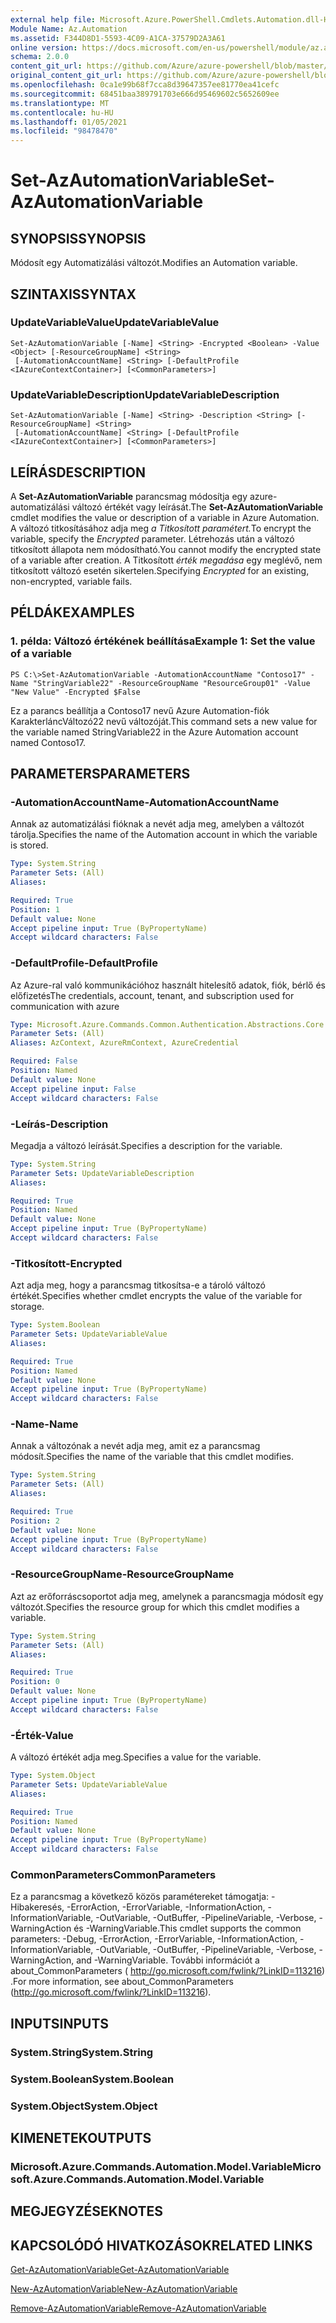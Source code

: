 ```yaml
---
external help file: Microsoft.Azure.PowerShell.Cmdlets.Automation.dll-Help.xml
Module Name: Az.Automation
ms.assetid: F344D8D1-5593-4C09-A1CA-37579D2A3A61
online version: https://docs.microsoft.com/en-us/powershell/module/az.automation/set-azautomationvariable
schema: 2.0.0
content_git_url: https://github.com/Azure/azure-powershell/blob/master/src/Automation/Automation/help/Set-AzAutomationVariable.md
original_content_git_url: https://github.com/Azure/azure-powershell/blob/master/src/Automation/Automation/help/Set-AzAutomationVariable.md
ms.openlocfilehash: 0ca1e99b68f7cca8d39647357ee81770ea41cefc
ms.sourcegitcommit: 68451baa389791703e666d95469602c5652609ee
ms.translationtype: MT
ms.contentlocale: hu-HU
ms.lasthandoff: 01/05/2021
ms.locfileid: "98478470"
---
```

# <span data-ttu-id="aef7c-101">Set-AzAutomationVariable</span><span class="sxs-lookup"><span data-stu-id="aef7c-101">Set-AzAutomationVariable</span></span>

## <span data-ttu-id="aef7c-102">SYNOPSIS</span><span class="sxs-lookup"><span data-stu-id="aef7c-102">SYNOPSIS</span></span>
<span data-ttu-id="aef7c-103">Módosít egy Automatizálási változót.</span><span class="sxs-lookup"><span data-stu-id="aef7c-103">Modifies an Automation variable.</span></span>

## <span data-ttu-id="aef7c-104">SZINTAXIS</span><span class="sxs-lookup"><span data-stu-id="aef7c-104">SYNTAX</span></span>

### <span data-ttu-id="aef7c-105">UpdateVariableValue</span><span class="sxs-lookup"><span data-stu-id="aef7c-105">UpdateVariableValue</span></span>
```
Set-AzAutomationVariable [-Name] <String> -Encrypted <Boolean> -Value <Object> [-ResourceGroupName] <String>
 [-AutomationAccountName] <String> [-DefaultProfile <IAzureContextContainer>] [<CommonParameters>]
```

### <span data-ttu-id="aef7c-106">UpdateVariableDescription</span><span class="sxs-lookup"><span data-stu-id="aef7c-106">UpdateVariableDescription</span></span>
```
Set-AzAutomationVariable [-Name] <String> -Description <String> [-ResourceGroupName] <String>
 [-AutomationAccountName] <String> [-DefaultProfile <IAzureContextContainer>] [<CommonParameters>]
```

## <span data-ttu-id="aef7c-107">LEÍRÁS</span><span class="sxs-lookup"><span data-stu-id="aef7c-107">DESCRIPTION</span></span>
<span data-ttu-id="aef7c-108">A **Set-AzAutomationVariable** parancsmag módosítja egy azure-automatizálási változó értékét vagy leírását.</span><span class="sxs-lookup"><span data-stu-id="aef7c-108">The **Set-AzAutomationVariable** cmdlet modifies the value or description of a variable in Azure Automation.</span></span>
<span data-ttu-id="aef7c-109">A változó titkosításához adja meg *a Titkosított paramétert.*</span><span class="sxs-lookup"><span data-stu-id="aef7c-109">To encrypt the variable, specify the *Encrypted* parameter.</span></span>
<span data-ttu-id="aef7c-110">Létrehozás után a változó titkosított állapota nem módosítható.</span><span class="sxs-lookup"><span data-stu-id="aef7c-110">You cannot modify the encrypted state of a variable after creation.</span></span>
<span data-ttu-id="aef7c-111">A Titkosított *érték megadása* egy meglévő, nem titkosított változó esetén sikertelen.</span><span class="sxs-lookup"><span data-stu-id="aef7c-111">Specifying *Encrypted* for an existing, non-encrypted, variable fails.</span></span>

## <span data-ttu-id="aef7c-112">PÉLDÁK</span><span class="sxs-lookup"><span data-stu-id="aef7c-112">EXAMPLES</span></span>

### <span data-ttu-id="aef7c-113">1. példa: Változó értékének beállítása</span><span class="sxs-lookup"><span data-stu-id="aef7c-113">Example 1: Set the value of a variable</span></span>
```
PS C:\>Set-AzAutomationVariable -AutomationAccountName "Contoso17" -Name "StringVariable22" -ResourceGroupName "ResourceGroup01" -Value "New Value" -Encrypted $False
```

<span data-ttu-id="aef7c-114">Ez a parancs beállítja a Contoso17 nevű Azure Automation-fiók KarakterláncVáltozó22 nevű változóját.</span><span class="sxs-lookup"><span data-stu-id="aef7c-114">This command sets a new value for the variable named StringVariable22 in the Azure Automation account named Contoso17.</span></span>

## <span data-ttu-id="aef7c-115">PARAMETERS</span><span class="sxs-lookup"><span data-stu-id="aef7c-115">PARAMETERS</span></span>

### <span data-ttu-id="aef7c-116">-AutomationAccountName</span><span class="sxs-lookup"><span data-stu-id="aef7c-116">-AutomationAccountName</span></span>
<span data-ttu-id="aef7c-117">Annak az automatizálási fióknak a nevét adja meg, amelyben a változót tárolja.</span><span class="sxs-lookup"><span data-stu-id="aef7c-117">Specifies the name of the Automation account in which the variable is stored.</span></span>

```yaml
Type: System.String
Parameter Sets: (All)
Aliases:

Required: True
Position: 1
Default value: None
Accept pipeline input: True (ByPropertyName)
Accept wildcard characters: False
```

### <span data-ttu-id="aef7c-118">-DefaultProfile</span><span class="sxs-lookup"><span data-stu-id="aef7c-118">-DefaultProfile</span></span>
<span data-ttu-id="aef7c-119">Az Azure-ral való kommunikációhoz használt hitelesítő adatok, fiók, bérlő és előfizetés</span><span class="sxs-lookup"><span data-stu-id="aef7c-119">The credentials, account, tenant, and subscription used for communication with azure</span></span>

```yaml
Type: Microsoft.Azure.Commands.Common.Authentication.Abstractions.Core.IAzureContextContainer
Parameter Sets: (All)
Aliases: AzContext, AzureRmContext, AzureCredential

Required: False
Position: Named
Default value: None
Accept pipeline input: False
Accept wildcard characters: False
```

### <span data-ttu-id="aef7c-120">-Leírás</span><span class="sxs-lookup"><span data-stu-id="aef7c-120">-Description</span></span>
<span data-ttu-id="aef7c-121">Megadja a változó leírását.</span><span class="sxs-lookup"><span data-stu-id="aef7c-121">Specifies a description for the variable.</span></span>

```yaml
Type: System.String
Parameter Sets: UpdateVariableDescription
Aliases:

Required: True
Position: Named
Default value: None
Accept pipeline input: True (ByPropertyName)
Accept wildcard characters: False
```

### <span data-ttu-id="aef7c-122">-Titkosított</span><span class="sxs-lookup"><span data-stu-id="aef7c-122">-Encrypted</span></span>
<span data-ttu-id="aef7c-123">Azt adja meg, hogy a parancsmag titkosítsa-e a tároló változó értékét.</span><span class="sxs-lookup"><span data-stu-id="aef7c-123">Specifies whether cmdlet encrypts the value of the variable for storage.</span></span>

```yaml
Type: System.Boolean
Parameter Sets: UpdateVariableValue
Aliases:

Required: True
Position: Named
Default value: None
Accept pipeline input: True (ByPropertyName)
Accept wildcard characters: False
```

### <span data-ttu-id="aef7c-124">-Name</span><span class="sxs-lookup"><span data-stu-id="aef7c-124">-Name</span></span>
<span data-ttu-id="aef7c-125">Annak a változónak a nevét adja meg, amit ez a parancsmag módosít.</span><span class="sxs-lookup"><span data-stu-id="aef7c-125">Specifies the name of the variable that this cmdlet modifies.</span></span>

```yaml
Type: System.String
Parameter Sets: (All)
Aliases:

Required: True
Position: 2
Default value: None
Accept pipeline input: True (ByPropertyName)
Accept wildcard characters: False
```

### <span data-ttu-id="aef7c-126">-ResourceGroupName</span><span class="sxs-lookup"><span data-stu-id="aef7c-126">-ResourceGroupName</span></span>
<span data-ttu-id="aef7c-127">Azt az erőforráscsoportot adja meg, amelynek a parancsmagja módosít egy változót.</span><span class="sxs-lookup"><span data-stu-id="aef7c-127">Specifies the resource group for which this cmdlet modifies a variable.</span></span>

```yaml
Type: System.String
Parameter Sets: (All)
Aliases:

Required: True
Position: 0
Default value: None
Accept pipeline input: True (ByPropertyName)
Accept wildcard characters: False
```

### <span data-ttu-id="aef7c-128">-Érték</span><span class="sxs-lookup"><span data-stu-id="aef7c-128">-Value</span></span>
<span data-ttu-id="aef7c-129">A változó értékét adja meg.</span><span class="sxs-lookup"><span data-stu-id="aef7c-129">Specifies a value for the variable.</span></span>

```yaml
Type: System.Object
Parameter Sets: UpdateVariableValue
Aliases:

Required: True
Position: Named
Default value: None
Accept pipeline input: True (ByPropertyName)
Accept wildcard characters: False
```

### <span data-ttu-id="aef7c-130">CommonParameters</span><span class="sxs-lookup"><span data-stu-id="aef7c-130">CommonParameters</span></span>
<span data-ttu-id="aef7c-131">Ez a parancsmag a következő közös paramétereket támogatja: -Hibakeresés, -ErrorAction, -ErrorVariable, -InformationAction, -InformationVariable, -OutVariable, -OutBuffer, -PipelineVariable, -Verbose, -WarningAction és -WarningVariable.</span><span class="sxs-lookup"><span data-stu-id="aef7c-131">This cmdlet supports the common parameters: -Debug, -ErrorAction, -ErrorVariable, -InformationAction, -InformationVariable, -OutVariable, -OutBuffer, -PipelineVariable, -Verbose, -WarningAction, and -WarningVariable.</span></span> <span data-ttu-id="aef7c-132">További információt a about_CommonParameters ( http://go.microsoft.com/fwlink/?LinkID=113216) .</span><span class="sxs-lookup"><span data-stu-id="aef7c-132">For more information, see about_CommonParameters (http://go.microsoft.com/fwlink/?LinkID=113216).</span></span>

## <span data-ttu-id="aef7c-133">INPUTS</span><span class="sxs-lookup"><span data-stu-id="aef7c-133">INPUTS</span></span>

### <span data-ttu-id="aef7c-134">System.String</span><span class="sxs-lookup"><span data-stu-id="aef7c-134">System.String</span></span>

### <span data-ttu-id="aef7c-135">System.Boolean</span><span class="sxs-lookup"><span data-stu-id="aef7c-135">System.Boolean</span></span>

### <span data-ttu-id="aef7c-136">System.Object</span><span class="sxs-lookup"><span data-stu-id="aef7c-136">System.Object</span></span>

## <span data-ttu-id="aef7c-137">KIMENETEK</span><span class="sxs-lookup"><span data-stu-id="aef7c-137">OUTPUTS</span></span>

### <span data-ttu-id="aef7c-138">Microsoft.Azure.Commands.Automation.Model.Variable</span><span class="sxs-lookup"><span data-stu-id="aef7c-138">Microsoft.Azure.Commands.Automation.Model.Variable</span></span>

## <span data-ttu-id="aef7c-139">MEGJEGYZÉSEK</span><span class="sxs-lookup"><span data-stu-id="aef7c-139">NOTES</span></span>

## <span data-ttu-id="aef7c-140">KAPCSOLÓDÓ HIVATKOZÁSOK</span><span class="sxs-lookup"><span data-stu-id="aef7c-140">RELATED LINKS</span></span>

[<span data-ttu-id="aef7c-141">Get-AzAutomationVariable</span><span class="sxs-lookup"><span data-stu-id="aef7c-141">Get-AzAutomationVariable</span></span>](./Get-AzAutomationVariable.md)

[<span data-ttu-id="aef7c-142">New-AzAutomationVariable</span><span class="sxs-lookup"><span data-stu-id="aef7c-142">New-AzAutomationVariable</span></span>](./New-AzAutomationVariable.md)

[<span data-ttu-id="aef7c-143">Remove-AzAutomationVariable</span><span class="sxs-lookup"><span data-stu-id="aef7c-143">Remove-AzAutomationVariable</span></span>](./Remove-AzAutomationVariable.md)


